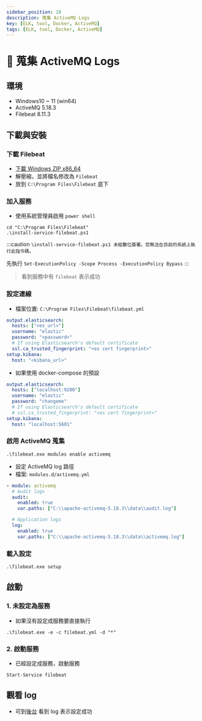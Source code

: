 ```yaml
---
sidebar_position: 10
description: 蒐集 ActiveMQ Logs
key: [ELK, tool, Docker, ActiveMQ]
tags: [ELK, tool, Docker, ActiveMQ]
---
```


# 🐲 蒐集 ActiveMQ Logs

## 環境

- Windows10 ~ 11 (win64)
- ActiveMQ 5.18.3
- Filebeat 8.11.3

## 下載與安裝

### 下載 Filebeat

- [下載 Windows ZIP x86_64](https://www.elastic.co/downloads/beats/filebeat)
- 解壓縮，並將檔名修改為 `Filebeat`
- 放到 `C:\Program Files\Filebeat` 底下
  
### 加入服務

- 使用系統管理員啟用 `power shell`

```shell
cd "C:\Program Files\Filebeat"
.\install-service-filebeat.ps1
```

:::caution
`\install-service-filebeat.ps1 未經數位簽署。您無法在目前的系統上執行此指令碼。`

先執行 `Set-ExecutionPolicy -Scope Process -ExecutionPolicy Bypass`
:::

> 看到服務中有 `filebeat` 表示成功

### 設定連線

- 檔案位置: `C:\Program Files\Filebeat\filebeat.yml`

```yml
output.elasticsearch:
  hosts: ["<es_url>"]
  username: "elastic"
  password: "<password>"
  # If using Elasticsearch's default certificate
  ssl.ca_trusted_fingerprint: "<es cert fingerprint>"
setup.kibana:
  host: "<kibana_url>"
```

- 如果使用 docker-compose 的預設

```yml
output.elasticsearch:
  hosts: ["localhost:9200"]
  username: "elastic"
  password: "changeme"
  # If using Elasticsearch's default certificate
  # ssl.ca_trusted_fingerprint: "<es cert fingerprint>"
setup.kibana:
  host: "localhost:5601"
```

### 啟用 ActiveMQ 蒐集

```shell
.\filebeat.exe modules enable activemq
```

- 設定 ActiveMQ log 路徑
- 檔案: `modules.d/activemq.yml`

```yml
- module: activemq
  # Audit logs
  audit:
    enabled: true
    var.paths: ["C:\\apache-activemq-5.18.3\\data\\audit.log"]

  # Application logs
  log:
    enabled: true
    var.paths: ["C:\\apache-activemq-5.18.3\\data\\activemq.log"]
```

### 載入設定

```shell
.\filebeat.exe setup
```

## 啟動

### 1. 未設定為服務

- 如果沒有設定成服務要直接執行

```shell
.\filebeat.exe -e -c filebeat.yml -d "*"
```

### 2. 啟動服務

- 已經設定成服務，啟動服務

```shell
Start-Service filebeat
```

## 觀看 log

- 可到[後台](http://localhost:5601/app/logs/stream?flyoutOptions=(flyoutId:!n,flyoutVisibility:hidden,surroundingLogsId:!n)) 看到 log 表示設定成功
